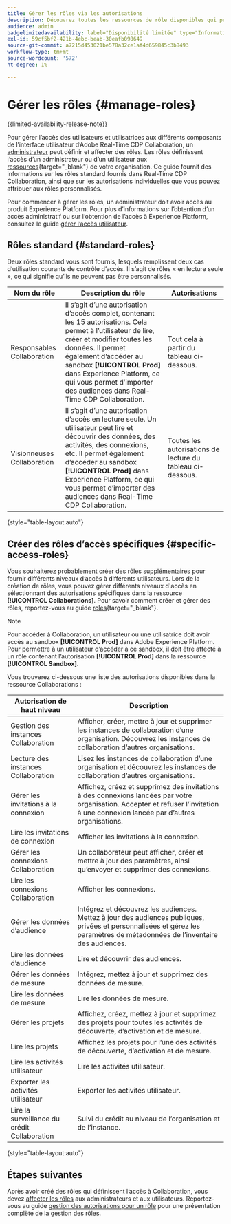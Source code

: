 ```yaml
---
title: Gérer les rôles via les autorisations
description: Découvrez toutes les ressources de rôle disponibles qui permettent d’accéder aux différents composants dans l’interface utilisateur de Real-Time CDP Collaboration.
audience: admin
badgelimitedavailability: label="Disponibilité limitée" type="Informative" url="https://helpx.adobe.com/legal/product-descriptions/real-time-customer-data-platform-collaboration.html newtab=true"
exl-id: 59cf5bf2-421b-4ebc-beab-30eafb098649
source-git-commit: a7215d453021be578a32ce1af4d659845c3b8493
workflow-type: tm+mt
source-wordcount: '572'
ht-degree: 1%

---
```


# Gérer les rôles {#manage-roles}

{{limited-availability-release-note}}

Pour gérer l’accès des utilisateurs et utilisatrices aux différents composants de l’interface utilisateur d’Adobe Real-Time CDP Collaboration, un [administrateur](./manage-user-access.md#system-admin-gain-access) peut définir et affecter des rôles. Les rôles définissent l’accès d’un administrateur ou d’un utilisateur aux [ressources](https://experienceleague.adobe.com/en/docs/experience-platform/access-control/home#permissions){target="_blank"} de votre organisation. Ce guide fournit des informations sur les rôles standard fournis dans Real-Time CDP Collaboration, ainsi que sur les autorisations individuelles que vous pouvez attribuer aux rôles personnalisés.

Pour commencer à gérer les rôles, un administrateur doit avoir accès au produit Experience Platform. Pour plus d’informations sur l’obtention d’un accès administratif ou sur l’obtention de l’accès à Experience Platform, consultez le guide [gérer l’accès utilisateur](./manage-user-access.md#manage-user-access-through-permissions).

## Rôles standard {#standard-roles}

Deux rôles standard vous sont fournis, lesquels remplissent deux cas d’utilisation courants de contrôle d’accès. Il s’agit de rôles « en lecture seule », ce qui signifie qu’ils ne peuvent pas être personnalisés.

| Nom du rôle | Description du rôle | Autorisations |
| --- | --- | --- | 
| Responsables Collaboration | Il s’agit d’une autorisation d’accès complet, contenant les 15 autorisations. Cela permet à l’utilisateur de lire, créer et modifier toutes les données. Il permet également d’accéder au sandbox **[!UICONTROL Prod]** dans Experience Platform, ce qui vous permet d’importer des audiences dans Real-Time CDP Collaboration. | Tout cela à partir du tableau ci-dessous. |
| Visionneuses Collaboration | Il s’agit d’une autorisation d’accès en lecture seule. Un utilisateur peut lire et découvrir des données, des activités, des connexions, etc. Il permet également d’accéder au sandbox **[!UICONTROL Prod]** dans Experience Platform, ce qui vous permet d’importer des audiences dans Real-Time CDP Collaboration. | Toutes les autorisations de lecture du tableau ci-dessous. |

{style="table-layout:auto"}

## Créer des rôles d’accès spécifiques {#specific-access-roles}

Vous souhaiterez probablement créer des rôles supplémentaires pour fournir différents niveaux d’accès à différents utilisateurs. Lors de la création de rôles, vous pouvez gérer différents niveaux d&#39;accès en sélectionnant des autorisations spécifiques dans la ressource **[!UICONTROL Collaborations]**. Pour savoir comment créer et gérer des rôles, reportez-vous au guide [roles](https://experienceleague.adobe.com/en/docs/experience-platform/access-control/abac/permissions-ui/roles#create-new-role){target="_blank"}.

>[!NOTE]
> Pour accéder à Collaboration, un utilisateur ou une utilisatrice doit avoir accès au sandbox **[!UICONTROL Prod]** dans Adobe Experience Platform. Pour permettre à un utilisateur d’accéder à ce sandbox, il doit être affecté à un rôle contenant l’autorisation **[!UICONTROL Prod]** dans la ressource **[!UICONTROL Sandbox]**.

Vous trouverez ci-dessous une liste des autorisations disponibles dans la ressource Collaborations :

| Autorisation de haut niveau | Description |
| --- | --- |
| Gestion des instances Collaboration | Afficher, créer, mettre à jour et supprimer les instances de collaboration d’une organisation. Découvrez les instances de collaboration d’autres organisations. |
| Lecture des instances Collaboration | Lisez les instances de collaboration d’une organisation et découvrez les instances de collaboration d’autres organisations. |
| Gérer les invitations à la connexion | Affichez, créez et supprimez des invitations à des connexions lancées par votre organisation. Accepter et refuser l’invitation à une connexion lancée par d’autres organisations. |
| Lire les invitations de connexion | Afficher les invitations à la connexion. |
| Gérer les connexions Collaboration | Un collaborateur peut afficher, créer et mettre à jour des paramètres, ainsi qu’envoyer et supprimer des connexions. |
| Lire les connexions Collaboration | Afficher les connexions. |
| Gérer les données d’audience | Intégrez et découvrez les audiences. Mettez à jour des audiences publiques, privées et personnalisées et gérez les paramètres de métadonnées de l’inventaire des audiences. |
| Lire les données d’audience | Lire et découvrir des audiences. |
| Gérer les données de mesure | Intégrez, mettez à jour et supprimez des données de mesure. |
| Lire les données de mesure | Lire les données de mesure. |
| Gérer les projets | Affichez, créez, mettez à jour et supprimez des projets pour toutes les activités de découverte, d’activation et de mesure. |
| Lire les projets | Affichez les projets pour l’une des activités de découverte, d’activation et de mesure. |
| Lire les activités utilisateur | Lire les activités utilisateur. |
| Exporter les activités utilisateur | Exporter les activités utilisateur. |
| Lire la surveillance du crédit Collaboration | Suivi du crédit au niveau de l’organisation et de l’instance. |

{style="table-layout:auto"}

## Étapes suivantes

Après avoir créé des rôles qui définissent l’accès à Collaboration, vous devez [affecter les rôles](./manage-user-access.md#assign-a-role) aux administrateurs et aux utilisateurs. Reportez-vous au guide [gestion des autorisations pour un rôle](https://experienceleague.adobe.com/en/docs/experience-platform/access-control/abac/permissions-ui/permissions) pour une présentation complète de la gestion des rôles.
